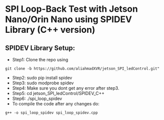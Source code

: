 # SPI Loop-Back Test with Jetson Nano/Orin Nano using SPIDEV Library (C++ version)

  
  <h2 align="left">SPIDEV Library Setup:</h2>

- Step1: Clone the repo using 
``` 
git clone -b https://github.com/aliahmadXVR/jetson_SPI_ledControl.git"
```

- Step2: sudo pip install spidev
- Step3: sudo modprobe spidev
- Step4: Make sure you dont get any error after step3.
- Step5: cd jetson_SPI_ledControl/SPIDEV_C++
- Step6: ./spi_loop_spidev
- To compile the code after any changes do:
```
g++ -o spi_loop_spidev spi_loop_spidev.cpp
```







